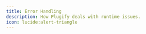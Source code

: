 ```yaml
---
title: Error Handling
description: How Plugify deals with runtime issues.
icon: lucide:alert-triangle
---
```

